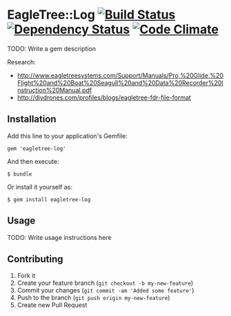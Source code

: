 # EagleTree::Log [![Build Status](https://travis-ci.org/code-lever/eagletree-log.png)](https://travis-ci.org/code-lever/eagletree-log) [![Dependency Status](https://gemnasium.com/code-lever/eagletree-log.png)](https://gemnasium.com/code-lever/eagletree-log) [![Code Climate](https://codeclimate.com/github/code-lever/eagletree-log.png)](https://codeclimate.com/github/code-lever/eagletree-log)

TODO: Write a gem description

Research:

* http://www.eagletreesystems.com/Support/Manuals/Pro,%20Glide,%20Flight%20and%20Boat%20Seagull%20and%20Data%20Recorder%20Instruction%20Manual.pdf
* http://diydrones.com/profiles/blogs/eagletree-fdr-file-format

## Installation

Add this line to your application's Gemfile:

    gem 'eagletree-log'

And then execute:

    $ bundle

Or install it yourself as:

    $ gem install eagletree-log

## Usage

TODO: Write usage instructions here

## Contributing

1. Fork it
2. Create your feature branch (`git checkout -b my-new-feature`)
3. Commit your changes (`git commit -am 'Added some feature'`)
4. Push to the branch (`git push origin my-new-feature`)
5. Create new Pull Request
